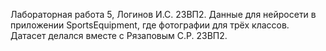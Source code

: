 Лабораторная работа 5, Логинов И.С. 23ВП2. Данные для нейросети в приложении SportsEquipment, где фотографии для трёх классов. Датасет делался вместе с Рязаповым С.Р. 23ВП2.
